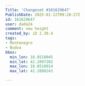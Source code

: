 ```yaml
---
Title: 'Changeset #161629647'
PublishDate: 2025-01-22T09:28:27Z
id: 161629647
user: dada24
comment: new height
created_by: iD 2.30.4
tags:
- Montenegro
- Budva
bbox:
  min_lon: 18.8518045
  min_lat: 42.2897202
  max_lon: 18.8518914
  max_lat: 42.2898243

---
```

